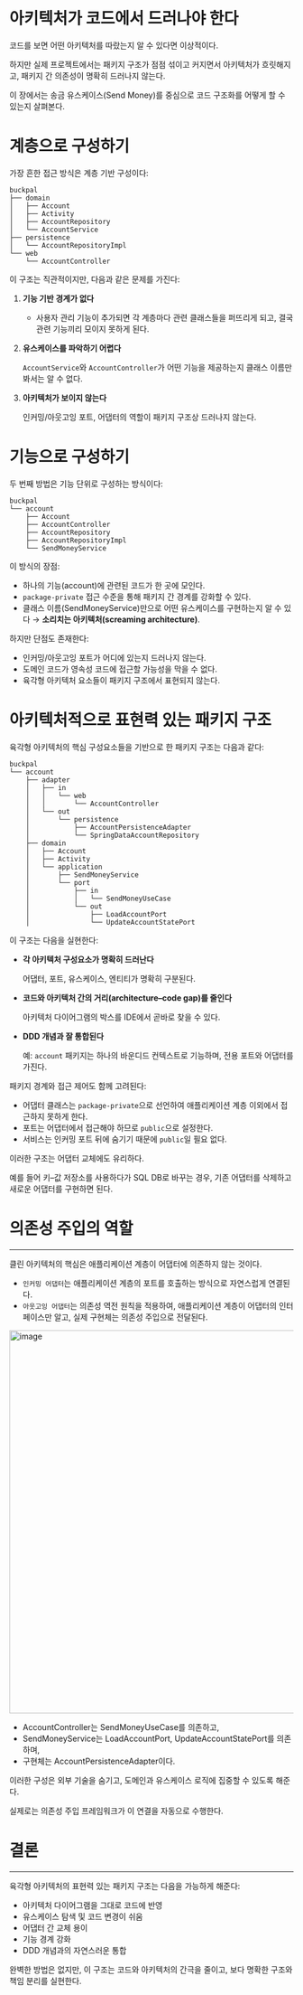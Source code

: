 # 아키텍처가 코드에서 드러나야 한다

코드를 보면 어떤 아키텍처를 따랐는지 알 수 있다면 이상적이다.

하지만 실제 프로젝트에서는 패키지 구조가 점점 섞이고 커지면서 아키텍처가 흐릿해지고, 패키지 간 의존성이 명확히 드러나지 않는다.

이 장에서는 송금 유스케이스(Send Money)를 중심으로 코드 구조화를 어떻게 할 수 있는지 살펴본다.

# 계층으로 구성하기



가장 흔한 접근 방식은 계층 기반 구성이다:

```
buckpal
├── domain
│   ├── Account
│   ├── Activity
│   ├── AccountRepository
│   └── AccountService
├── persistence
│   └── AccountRepositoryImpl
└── web
    └── AccountController
```

이 구조는 직관적이지만, 다음과 같은 문제를 가진다:

1. **기능 기반 경계가 없다**
    - 사용자 관리 기능이 추가되면 각 계층마다 관련 클래스들을 퍼뜨리게 되고, 결국 관련 기능끼리 모이지 못하게 된다.
2. **유스케이스를 파악하기 어렵다**
    
    `AccountService`와 `AccountController`가 어떤 기능을 제공하는지 클래스 이름만 봐서는 알 수 없다.
    
3. **아키텍처가 보이지 않는다**
    
    인커밍/아웃고잉 포트, 어댑터의 역할이 패키지 구조상 드러나지 않는다.
    

# 기능으로 구성하기



두 번째 방법은 기능 단위로 구성하는 방식이다:

```
buckpal
└── account
    ├── Account
    ├── AccountController
    ├── AccountRepository
    ├── AccountRepositoryImpl
    └── SendMoneyService
```

이 방식의 장점:

- 하나의 기능(account)에 관련된 코드가 한 곳에 모인다.
- `package-private` 접근 수준을 통해 패키지 간 경계를 강화할 수 있다.
- 클래스 이름(SendMoneyService)만으로 어떤 유스케이스를 구현하는지 알 수 있다 → **소리치는 아키텍처(screaming architecture)**.

하지만 단점도 존재한다:

- 인커밍/아웃고잉 포트가 어디에 있는지 드러나지 않는다.
- 도메인 코드가 영속성 코드에 접근할 가능성을 막을 수 없다.
- 육각형 아키텍처 요소들이 패키지 구조에서 표현되지 않는다.

# 아키텍처적으로 표현력 있는 패키지 구조



육각형 아키텍처의 핵심 구성요소들을 기반으로 한 패키지 구조는 다음과 같다:

```
buckpal
└── account
    ├── adapter
    │   ├── in
    │   │   └── web
    │   │       └── AccountController
    │   └── out
    │       └── persistence
    │           ├── AccountPersistenceAdapter
    │           └── SpringDataAccountRepository
    ├── domain
    │   ├── Account
    │   ├── Activity
    │   └── application
    │       ├── SendMoneyService
    │       └── port
    │           ├── in
    │           │   └── SendMoneyUseCase
    │           └── out
    │               ├── LoadAccountPort
    │               └── UpdateAccountStatePort
```

이 구조는 다음을 실현한다:

- **각 아키텍처 구성요소가 명확히 드러난다**
    
    어댑터, 포트, 유스케이스, 엔티티가 명확히 구분된다.
    
- **코드와 아키텍처 간의 거리(architecture–code gap)를 줄인다**
    
    아키텍처 다이어그램의 박스를 IDE에서 곧바로 찾을 수 있다.
    
- **DDD 개념과 잘 통합된다**
    
    예: `account` 패키지는 하나의 바운디드 컨텍스트로 기능하며, 전용 포트와 어댑터를 가진다.
    

패키지 경계와 접근 제어도 함께 고려된다:

- 어댑터 클래스는 `package-private`으로 선언하여 애플리케이션 계층 이외에서 접근하지 못하게 한다.
- 포트는 어댑터에서 접근해야 하므로 `public`으로 설정한다.
- 서비스는 인커밍 포트 뒤에 숨기기 때문에 `public`일 필요 없다.

이러한 구조는 어댑터 교체에도 유리하다.

예를 들어 키–값 저장소를 사용하다가 SQL DB로 바꾸는 경우, 기존 어댑터를 삭제하고 새로운 어댑터를 구현하면 된다.

# 의존성 주입의 역할

---

클린 아키텍처의 핵심은 애플리케이션 계층이 어댑터에 의존하지 않는 것이다.

- `인커밍 어댑터`는 애플리케이션 계층의 포트를 호출하는 방식으로 자연스럽게 연결된다.
- `아웃고잉 어댑터`는 의존성 역전 원칙을 적용하여, 애플리케이션 계층이 어댑터의 인터페이스만 알고, 실제 구현체는 의존성 주입으로 전달된다.

<img width="678" alt="image" src="https://github.com/user-attachments/assets/ba2d2397-c874-4087-99ed-aa43a3386bc6" />


- AccountController는 SendMoneyUseCase를 의존하고,
- SendMoneyService는 LoadAccountPort, UpdateAccountStatePort를 의존하며,
- 구현체는 AccountPersistenceAdapter이다.

이러한 구성은 외부 기술을 숨기고, 도메인과 유스케이스 로직에 집중할 수 있도록 해준다.

실제로는 의존성 주입 프레임워크가 이 연결을 자동으로 수행한다.

# 결론

---

육각형 아키텍처의 표현력 있는 패키지 구조는 다음을 가능하게 해준다:

- 아키텍처 다이어그램을 그대로 코드에 반영
- 유스케이스 탐색 및 코드 변경이 쉬움
- 어댑터 간 교체 용이
- 기능 경계 강화
- DDD 개념과의 자연스러운 통합

완벽한 방법은 없지만, 이 구조는 코드와 아키텍처의 간극을 줄이고, 보다 명확한 구조와 책임 분리를 실현한다.
